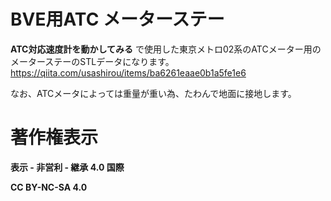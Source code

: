 # BVE用ATC メーターステー
__ATC対応速度計を動かしてみる__ で使用した東京メトロ02系のATCメーター用のメーターステーのSTLデータになります。
https://qiita.com/usashirou/items/ba6261eaae0b1a5fe1e6

なお、ATCメータによっては重量が重い為、たわんで地面に接地します。

# 著作権表示
__表示 - 非営利 - 継承 4.0 国際__

__CC BY-NC-SA 4.0__
